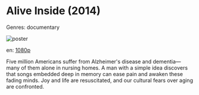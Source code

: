 # Alive Inside (2014)

Genres: documentary

![poster](http://image.tmdb.org/t/p/w500/2Ytk5GALSnMlGQ35lZMiKOz497y.jpg)

en:
  [1080p](magnet:?xt=urn:btih:e28ed65e4d39103e30bbbb5f5c701c75de226037&dn=Alive+Inside+%282014%29+1080p+BrRip+x264+-+YIFY&tr=udp%3A%2F%2Ftracker.openbittorrent.com%3A80%2Fannounce&tr=udp%3A%2F%2Fglotorrents.pw%3A6969%2Fannounce&tr=udp%3A%2F%2Ftracker.openbittorrent.com%3A80%2Fannounce&tr=udp%3A%2F%2Ftracker.opentrackr.org%3A1337%2Fannounce&tr=udp%3A%2F%2Fzer0day.to%3A1337%2Fannounce&tr=udp%3A%2F%2Ftracker.coppersurfer.tk%3A6969%2Fannounce)
  


Five million Americans suffer from Alzheimer's disease and dementia—many of them alone in nursing homes. A man with a simple idea discovers that songs embedded deep in memory can ease pain and awaken these fading minds. Joy and life are resuscitated, and our cultural fears over aging are confronted.